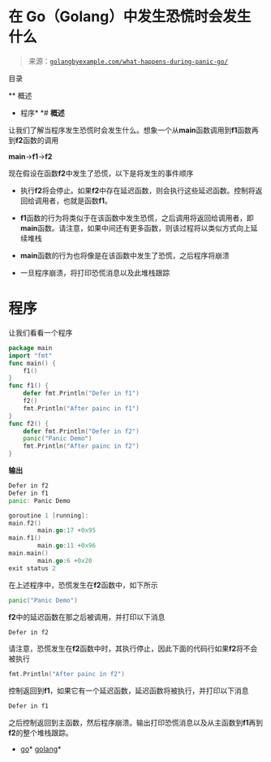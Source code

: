 <!--yml

类别: 未分类

日期: 2024-10-13 06:27:08

-->

# 在 Go（Golang）中发生恐慌时会发生什么

> 来源：[`golangbyexample.com/what-happens-during-panic-go/`](https://golangbyexample.com/what-happens-during-panic-go/)

目录

**   概述

+   程序*  *# **概述**

让我们了解当程序发生恐慌时会发生什么。想象一个从**main**函数调用到**f1**函数再到**f2**函数的调用

**main**->**f1**->**f2**

现在假设在函数**f2**中发生了恐慌，以下是将发生的事件顺序

+   执行**f2**将会停止。如果**f2**中存在延迟函数，则会执行这些延迟函数。控制将返回给调用者，也就是函数**f1**。

+   **f1**函数的行为将类似于在该函数中发生恐慌，之后调用将返回给调用者，即**main**函数。请注意，如果中间还有更多函数，则该过程将以类似方式向上延续堆栈

+   **main**函数的行为也将像是在该函数中发生了恐慌，之后程序将崩溃

+   一旦程序崩溃，将打印恐慌消息以及此堆栈跟踪

# **程序**

让我们看看一个程序

```go
package main
import "fmt"
func main() {
    f1()
}
func f1() {
    defer fmt.Println("Defer in f1")
    f2()
    fmt.Println("After painc in f1")
}
func f2() {
    defer fmt.Println("Defer in f2")
    panic("Panic Demo")
    fmt.Println("After painc in f2")
}
```

**输出**

```go
Defer in f2
Defer in f1
panic: Panic Demo

goroutine 1 [running]:
main.f2()
        main.go:17 +0x95
main.f1()
        main.go:11 +0x96
main.main()
        main.go:6 +0x20
exit status 2
```

在上述程序中，恐慌发生在**f2**函数中，如下所示

```go
panic("Panic Demo")
```

**f2**中的延迟函数在那之后被调用，并打印以下消息

```go
Defer in f2
```

请注意，恐慌发生在**f2**函数中时，其执行停止，因此下面的代码行如果**f2**将不会被执行

```go
fmt.Println("After painc in f2")
```

控制返回到**f1**，如果它有一个延迟函数，延迟函数将被执行，并打印以下消息

```go
Defer in f1
```

之后控制返回到主函数，然后程序崩溃。输出打印恐慌消息以及从主函数到**f1**再到**f2**的整个堆栈跟踪。

+   [go](https://golangbyexample.com/tag/go/)*   [golang](https://golangbyexample.com/tag/golang/)*
